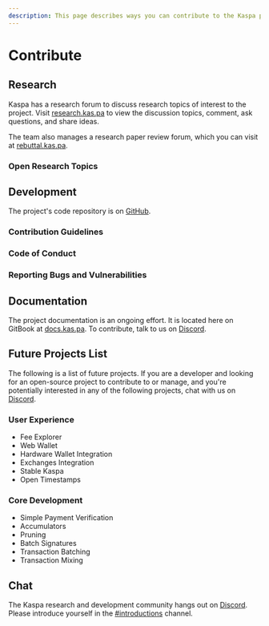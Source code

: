 ```yaml
---
description: This page describes ways you can contribute to the Kaspa project.
---
```


# Contribute

## Research

Kaspa has a research forum to discuss research topics of interest to the project. Visit [research.kas.pa](https://research.kas.pa/) to view the discussion topics, comment, ask questions, and share ideas.

The team also manages a research paper review forum, which you can visit at [rebuttal.kas.pa](https://rebuttal.kas.pa/).

### Open Research Topics

## Development

The project's code repository is on [GitHub](https://www.github.com/kaspanet).

### Contribution Guidelines

### Code of Conduct

### Reporting Bugs and Vulnerabilities

## Documentation

The project documentation is an ongoing effort. It is located here on GitBook at [docs.kas.pa](https://docs.kas.pa). To contribute, talk to us on [Discord](https://discord.gg/WmGhhzk).

## Future Projects List

The following is a list of future projects. If you are a developer and looking for an open-source project to contribute to or manage, and you're potentially interested in any of the following projects, chat with us on [Discord](https://discord.gg/WmGhhzk).

### User Experience

* Fee Explorer
* Web Wallet
* Hardware Wallet Integration
* Exchanges Integration
* Stable Kaspa
* Open Timestamps

### Core Development

* Simple Payment Verification
* Accumulators
* Pruning
* Batch Signatures
* Transaction Batching
* Transaction Mixing

## Chat

The Kaspa research and development community hangs out on [Discord](https://discord.gg/WmGhhzk). Please introduce yourself in the [\#introductions](https://discord.gg/W5NXCVB) channel.

